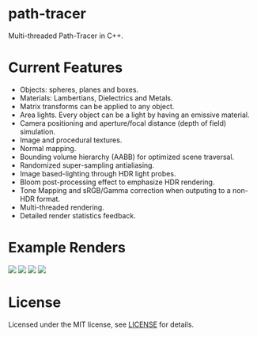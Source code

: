 # path-tracer
Multi-threaded Path-Tracer in C++.

# Current Features
- Objects: spheres, planes and boxes.
- Materials: Lambertians, Dielectrics and Metals.
- Matrix transforms can be applied to any object.
- Area lights. Every object can be a light by having an emissive material.
- Camera positioning and aperture/focal distance (depth of field) simulation.
- Image and procedural textures.
- Normal mapping.
- Bounding volume hierarchy (AABB) for optimized scene traversal.
- Randomized super-sampling antialiasing.
- Image based-lighting through HDR light probes.
- Bloom post-processing effect to emphasize HDR rendering.
- Tone Mapping and sRGB/Gamma correction when outputing to a non-HDR format.
- Multi-threaded rendering.
- Detailed render statistics feedback.

# Example Renders
![](http://bmlourenco.com/public/images/path-tracer/1.jpg)
![](http://bmlourenco.com/public/images/path-tracer/2.jpg)
![](http://bmlourenco.com/public/images/path-tracer/3.jpg)
![](http://bmlourenco.com/public/images/path-tracer/5.jpg)

# License
Licensed under the MIT license, see [LICENSE](https://github.com/MadEqua/path-tracer/blob/master/LICENSE) for details.

